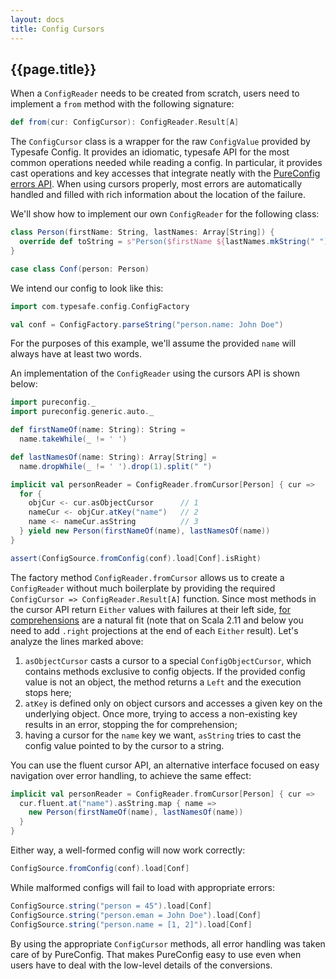 ```yaml
---
layout: docs
title: Config Cursors
---
```


## {{page.title}}

When a `ConfigReader` needs to be created from scratch, users need to implement a `from` method with the following
signature:

```scala
def from(cur: ConfigCursor): ConfigReader.Result[A]
```

The `ConfigCursor` class is a wrapper for the raw `ConfigValue` provided by Typesafe Config. It provides an idiomatic,
typesafe API for the most common operations needed while reading a config. In particular, it provides cast operations
and key accesses that integrate neatly with the [PureConfig errors API](error-handling.html). When using cursors
properly, most errors are automatically handled and filled with rich information about the location of the failure.

We'll show how to implement our own `ConfigReader` for the following class:

```scala mdoc:silent
class Person(firstName: String, lastNames: Array[String]) {
  override def toString = s"Person($firstName ${lastNames.mkString(" ")})"
}

case class Conf(person: Person)
```

We intend our config to look like this:

```scala mdoc:silent
import com.typesafe.config.ConfigFactory

val conf = ConfigFactory.parseString("person.name: John Doe")
```

For the purposes of this example, we'll assume the provided `name` will always have at least two words.

An implementation of the `ConfigReader` using the cursors API is shown below:

```scala mdoc:silent
import pureconfig._
import pureconfig.generic.auto._

def firstNameOf(name: String): String =
  name.takeWhile(_ != ' ')

def lastNamesOf(name: String): Array[String] =
  name.dropWhile(_ != ' ').drop(1).split(" ")

implicit val personReader = ConfigReader.fromCursor[Person] { cur =>
  for {
    objCur <- cur.asObjectCursor      // 1
    nameCur <- objCur.atKey("name")   // 2
    name <- nameCur.asString          // 3
  } yield new Person(firstNameOf(name), lastNamesOf(name))
}
```

```scala mdoc:invisible
assert(ConfigSource.fromConfig(conf).load[Conf].isRight)
```

The factory method `ConfigReader.fromCursor` allows us to create a `ConfigReader` without much boilerplate by providing
the required `ConfigCursor => ConfigReader.Result[A]` function. Since most methods in the cursor API return
`Either` values with failures at their left side,
[for comprehensions](https://docs.scala-lang.org/tour/for-comprehensions.html) are a natural fit (note that on Scala
2.11 and below you need to add `.right` projections at the end of each `Either` result). Let's analyze the lines
marked above:

1. `asObjectCursor` casts a cursor to a special `ConfigObjectCursor`, which contains methods exclusive to config
objects. If the provided config value is not an object, the method returns a `Left` and the execution stops here;
2. `atKey` is defined only on object cursors and accesses a given key on the underlying object. Once more, trying to
access a non-existing key results in an error, stopping the for comprehension;
3. having a cursor for the `name` key we want, `asString` tries to cast the config value pointed to by the cursor to a
string.

You can use the fluent cursor API, an alternative interface focused on easy navigation over error handling, to achieve the same effect:

```scala mdoc:nest:silent
implicit val personReader = ConfigReader.fromCursor[Person] { cur =>
  cur.fluent.at("name").asString.map { name =>
    new Person(firstNameOf(name), lastNamesOf(name))
  }
}
```

Either way, a well-formed config will now work correctly:

```scala mdoc
ConfigSource.fromConfig(conf).load[Conf]
```

While malformed configs will fail to load with appropriate errors:

```scala mdoc
ConfigSource.string("person = 45").load[Conf]
ConfigSource.string("person.eman = John Doe").load[Conf]
ConfigSource.string("person.name = [1, 2]").load[Conf]
```

By using the appropriate `ConfigCursor` methods, all error handling was taken care of by PureConfig. That makes
PureConfig easy to use even when users have to deal with the low-level details of the conversions.
